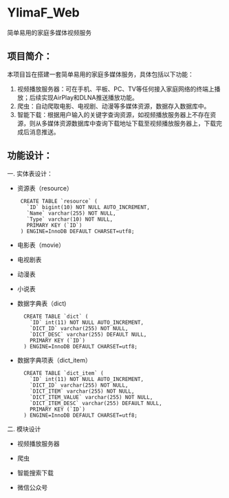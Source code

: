 # YlimaF_Web
简单易用的家庭多媒体视频服务

## 项目简介：
本项目旨在搭建一套简单易用的家庭多媒体服务，具体包括以下功能：
1. 视频播放服务器：可在手机、平板、PC、TV等任何接入家庭网络的终端上播放；后续实现AirPlay和DLNA推送播放功能。
2. 爬虫：自动爬取电影、电视剧、动漫等多媒体资源，数据存入数据库中。
3. 智能下载：根据用户输入的关键字查询资源，如视频播放服务器上不存在资源，则从多媒体资源数据库中查询下载地址下载至视频播放服务器上，下载完成后消息推送。

## 功能设计：
一. 实体表设计：

- 资源表（resource）
    
       CREATE TABLE `resource` (
         `ID` bigint(10) NOT NULL AUTO_INCREMENT,
         `Name` varchar(255) NOT NULL,
         `Type` varchar(10) NOT NULL,
         PRIMARY KEY (`ID`)
       ) ENGINE=InnoDB DEFAULT CHARSET=utf8;
 
- 电影表（movie）

- 电视剧表

- 动漫表

- 小说表

- 数据字典表（dict)

        CREATE TABLE `dict` (
          `ID` int(11) NOT NULL AUTO_INCREMENT,
          `DICT_ID` varchar(255) NOT NULL,
          `DICT_DESC` varchar(255) DEFAULT NULL,
          PRIMARY KEY (`ID`)
        ) ENGINE=InnoDB DEFAULT CHARSET=utf8;

- 数据字典项表（dict_item）

        CREATE TABLE `dict_item` (
          `ID` int(11) NOT NULL AUTO_INCREMENT,
          `DICT_ID` varchar(255) NOT NULL,
          `DICT_ITEM` varchar(255) NOT NULL,
          `DICT_ITEM_VALUE` varchar(255) NOT NULL,
          `DICT_ITEM_DESC` varchar(255) DEFAULT NULL,
          PRIMARY KEY (`ID`)
        ) ENGINE=InnoDB DEFAULT CHARSET=utf8;

二. 模块设计

- 视频播放服务器

- 爬虫

- 智能搜索下载

- 微信公众号